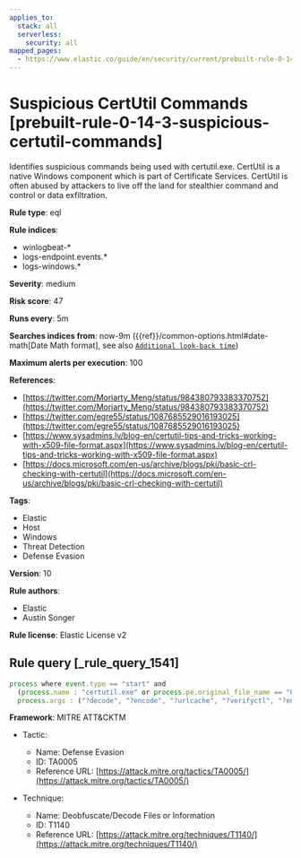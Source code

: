 ```yaml
---
applies_to:
  stack: all
  serverless:
    security: all
mapped_pages:
  - https://www.elastic.co/guide/en/security/current/prebuilt-rule-0-14-3-suspicious-certutil-commands.html
---
```


# Suspicious CertUtil Commands [prebuilt-rule-0-14-3-suspicious-certutil-commands]

Identifies suspicious commands being used with certutil.exe. CertUtil is a native Windows component which is part of Certificate Services. CertUtil is often abused by attackers to live off the land for stealthier command and control or data exfiltration.

**Rule type**: eql

**Rule indices**:

* winlogbeat-*
* logs-endpoint.events.*
* logs-windows.*

**Severity**: medium

**Risk score**: 47

**Runs every**: 5m

**Searches indices from**: now-9m ({{ref}}/common-options.html#date-math[Date Math format], see also [`Additional look-back time`](docs-content://solutions/security/detect-and-alert/create-detection-rule.md#rule-schedule))

**Maximum alerts per execution**: 100

**References**:

* [https://twitter.com/Moriarty_Meng/status/984380793383370752](https://twitter.com/Moriarty_Meng/status/984380793383370752)
* [https://twitter.com/egre55/status/1087685529016193025](https://twitter.com/egre55/status/1087685529016193025)
* [https://www.sysadmins.lv/blog-en/certutil-tips-and-tricks-working-with-x509-file-format.aspx](https://www.sysadmins.lv/blog-en/certutil-tips-and-tricks-working-with-x509-file-format.aspx)
* [https://docs.microsoft.com/en-us/archive/blogs/pki/basic-crl-checking-with-certutil](https://docs.microsoft.com/en-us/archive/blogs/pki/basic-crl-checking-with-certutil)

**Tags**:

* Elastic
* Host
* Windows
* Threat Detection
* Defense Evasion

**Version**: 10

**Rule authors**:

* Elastic
* Austin Songer

**Rule license**: Elastic License v2

## Rule query [_rule_query_1541]

```js
process where event.type == "start" and
  (process.name : "certutil.exe" or process.pe.original_file_name == "CertUtil.exe") and
  process.args : ("?decode", "?encode", "?urlcache", "?verifyctl", "?encodehex", "?decodehex", "?exportPFX")
```

**Framework**: MITRE ATT&CKTM

* Tactic:

    * Name: Defense Evasion
    * ID: TA0005
    * Reference URL: [https://attack.mitre.org/tactics/TA0005/](https://attack.mitre.org/tactics/TA0005/)

* Technique:

    * Name: Deobfuscate/Decode Files or Information
    * ID: T1140
    * Reference URL: [https://attack.mitre.org/techniques/T1140/](https://attack.mitre.org/techniques/T1140/)



